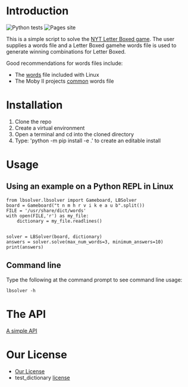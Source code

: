 # Introduction
![Python tests](https://github.com/packdl/letter-boxed-solver/actions/workflows/python-package.yml/badge.svg) ![Pages site](https://github.com/packdl/letter-boxed-solver/actions/workflows/sphinx.yml/badge.svg)

This is a simple script to solve the [NYT Letter Boxed game](https://www.nytimes.com/puzzles/letter-boxed). The user supplies a words file and a Letter Boxed gamehe words file is used to generate winning combinations for Letter Boxed. 

Good recommendations for words files include:
- The [words](https://en.wikipedia.org/wiki/Words_(Unix)) file included with Linux
- The Moby II projects [common](https://www.gutenberg.org/files/3201/files/COMMON.TXT) words file

# Installation
1. Clone the repo
2. Create a virtual environment
3. Open a terminal and cd into the cloned directory 
4. Type: 'python -m pip install -e .' to create an editable install

# Usage
## Using an example on a Python REPL in Linux
```
from lbsolver.lbsolver import Gameboard, LBSolver
board = Gameboard("t n m h r v i k e a u b".split())
FILE = '/usr/share/dict/words'
with open(FILE,'r') as my_file:
    dictionary = my_file.readlines()


solver = LBSolver(board, dictionary)
answers = solver.solve(max_num_words=3, minimum_answers=10)
print(answers)
```
## Command line
Type the following at the command prompt to see command line usage:
```
lbsolver -h
```
# The API
[A simple API](https://packdl.github.io/letter-boxed-solver)
# Our License
- [Our License](https://choosealicense.com/licenses/mit/)
- test_dictionary [license](http://changelogs.ubuntu.com/changelogs/pool/main/s/scowl/scowl_2020.12.07-2/copyright)


